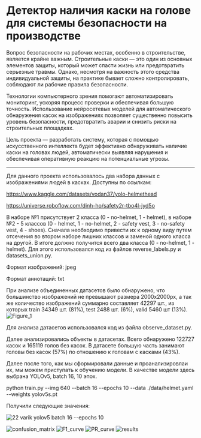 # Детектор наличия каски на голове для системы безопасности на производстве

Вопрос безопасности на рабочих местах, особенно в строительстве, является крайне важным. Строительные каски — это один из основных элементов защиты, который может спасти жизнь или предотвратить серьезные травмы. Однако, несмотря на важность этого средства индивидуальной защиты, на практике бывает сложно контролировать, соблюдают ли рабочие правила безопасности.

Технологии компьютерного зрения помогают автоматизировать мониторинг, ускоряя процесс проверки и обеспечивая большую точность. Использование нейросетевых моделей для автоматического обнаружения касок на изображениях позволяет существенно повысить уровень безопасности, предотвратить аварии и снизить риски на строительных площадках.

Цель проекта — разработать систему, которая с помощью искусственного интеллекта будет эффективно обнаруживать наличие каски на головах людей, автоматически выявляя нарушения и обеспечивая оперативную реакцию на потенциальные угрозы.

--------------------------------------------------------------
Для данного проекта использовалось два набора данных с изображениями людей в касках. Доступны по ссылкам: 

https://www.kaggle.com/datasets/vodan37/yolo-helmethead

https://universe.roboflow.com/dinh-ho/safety2r-tbo4l-jyd5o 

В наборе №1 присутствует 2 класса (0 - no-helmet, 1 - helmet), в наборе №2 - 5 классов (0 - helmet, 1 - no-helmet, 2 - safety vest, 3 - no-safety vest, 4 - shoes). Сначала необходимо привести их к одному виду путем отсечения во втором наборе лишних классов и заменой одного класса на другой. В итоге должно получится всего два класса (0 - no-helmet, 1 - helmet). Для этого использовался код из файлов reverse_labels.py и datasets_union.py. 

Формат изображений: jpeg

Формат аннотаций: txt



При анализе объединенных датасетов было обнаружено, что большинство изображений не превышают размера 2000х2000px, а так же количество изображений суммарно составляет 42297 шт., из которых train 34349 шт. (81%), test 2488 шт. (6%), valid 5460 шт (13%).
![Figure_1](https://github.com/user-attachments/assets/9b4e8fd4-d9e7-429c-9c65-48d981780176)

Для анализа датасетов использовался код из файла observe_dataset.py.


Далее анализировались объекты в датасетах. Всего обнаружено 122727 касок и 165119 голов без касок. В датасете большую часть занимают головы без касок (57%) по отношению к головам с касками (43%).



Далее после того, как мы сформировали данные и проанализировлаи их, мы можем приступать к обучению модели. В качестве модели здесь выбрана YOLOv5, batch 16, 10 эпох.

python train.py --img 640 --batch 16 --epochs 10 --data ./data/helmet.yaml --weights yolov5s.pt

Получили следующие значения:

![22 varik yolov5 batch 16 --epochs 10](https://github.com/user-attachments/assets/ddaa89cb-93c6-411c-8a54-60c53269be88)

![confusion_matrix](https://github.com/user-attachments/assets/bdf2bb64-d306-4013-aa48-7208ed390614)
![F1_curve](https://github.com/user-attachments/assets/748808d1-11c2-4c39-8ce9-ab8fc1d6586d)
![PR_curve](https://github.com/user-attachments/assets/cfed453a-a942-4c2a-93a7-5496e06913fc)
![results](https://github.com/user-attachments/assets/65e94a12-c77c-4aeb-bf15-cba7c15dc060)

